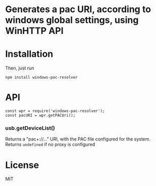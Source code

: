 Generates a pac URI, according to windows global settings, using WinHTTP API
===============================

Installation
============

Then, just run

	npm install windows-pac-resolver

API
===

	const wpr = require('windows-pac-resolver');
	const pacURI = wpr.getPACUri();

### usb.getDeviceList()
Returns a "pac+<protoco>://..." URI, with the PAC file configured for the system. Returns `undefined` if no proxy is configured 

License
=======

MIT
